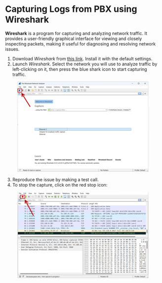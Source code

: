 # Capturing Logs from PBX using Wireshark

**Wireshark** is a program for capturing and analyzing network traffic. It provides a user-friendly graphical interface for viewing and closely inspecting packets, making it useful for diagnosing and resolving network issues.

1. Download _Wireshark_ from [this link](https://www.wireshark.org/). Install it with the default settings.
2. Launch _Wireshark_. Select the network you will use to analyze traffic by left-clicking on it, then press the blue shark icon to start capturing traffic.

<figure><img src="../../.gitbook/assets/blueSharkIcon.png" alt=""><figcaption></figcaption></figure>

3. Reproduce the issue by making a test call.
4. To stop the capture, click on the red stop icon:

<figure><img src="../../.gitbook/assets/redIcon.png" alt=""><figcaption></figcaption></figure>
